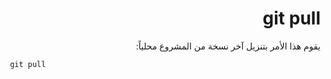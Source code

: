 <div dir="rtl">

# git pull

يقوم هذا الأمر بتنزيل آخر نسخة من المشروع محلياً: 

<div dir="ltr">

```
 git pull
```
</div>